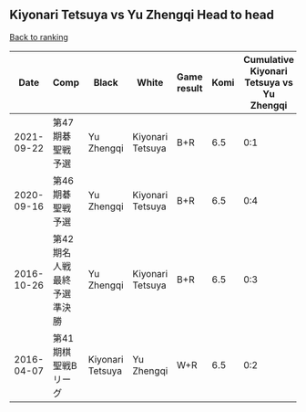 ## Kiyonari Tetsuya vs Yu Zhengqi Head to head

[Back to ranking](../../index.md)




| **Date** | **Comp** | **Black** | **White** | **Game result** | **Komi** | **Cumulative Kiyonari Tetsuya vs Yu Zhengqi** | **Kiyonari Tetsuya streak** | **Yu Zhengqi streak** | 
| --- | --- | --- | --- | --- | --- | --- | --- | --- |
| 2021-09-22 | 第47期碁聖戦予選 | Yu Zhengqi | Kiyonari Tetsuya | B+R | 6.5 | 0:1 | 0 | 1 | 
| 2020-09-16 | 第46期碁聖戦予選 | Yu Zhengqi | Kiyonari Tetsuya | B+R | 6.5 | 0:4 | 0 | 4 | 
| 2016-10-26 | 第42期名人戦　最終予選準決勝 | Yu Zhengqi | Kiyonari Tetsuya | B+R | 6.5 | 0:3 | 0 | 3 | 
| 2016-04-07 | 第41期棋聖戦Bリーグ | Kiyonari Tetsuya | Yu Zhengqi | W+R | 6.5 | 0:2 | 0 | 2 |




